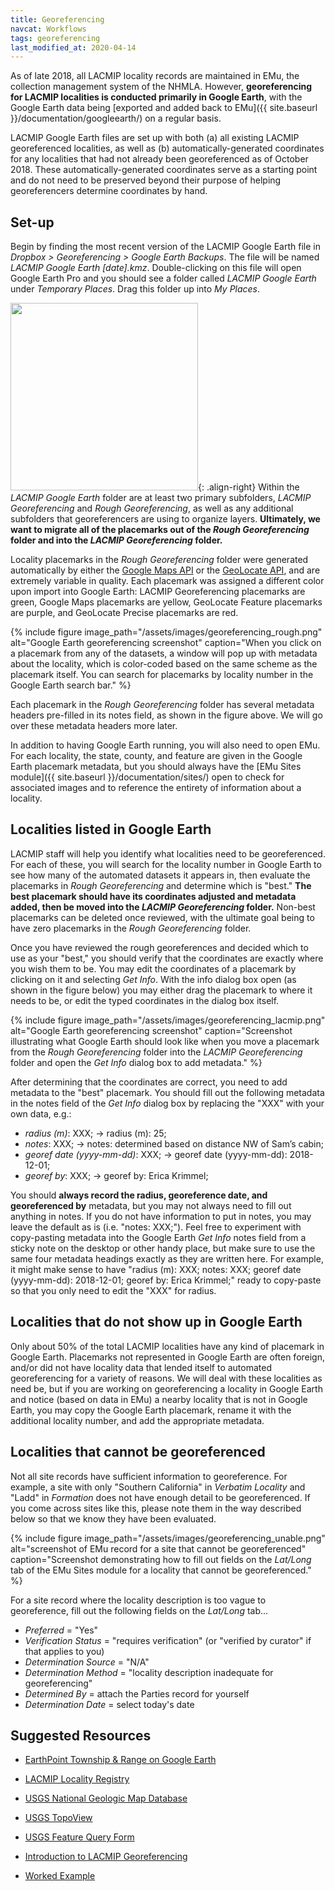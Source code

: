 ```yaml
---
title: Georeferencing
navcat: Workflows
tags: georeferencing
last_modified_at: 2020-04-14
---
```

As of late 2018, all LACMIP locality records are maintained in EMu, the collection management system of the NHMLA. However, **georeferencing for LACMIP localities is conducted primarily in Google Earth**, with the Google Earth data being [exported and added back to EMu]({{ site.baseurl }}/documentation/googleearth/) on a regular basis.

LACMIP Google Earth files are set up with both (a) all existing LACMIP georeferenced localities, as well as (b) automatically-generated coordinates for any localities that had not already been georeferenced as of October 2018. These automatically-generated coordinates serve as a starting point and do not need to be preserved beyond their purpose of helping georeferencers determine coordinates by hand.

## Set-up

Begin by finding the most recent version of the LACMIP Google Earth file in *Dropbox > Georeferencing > Google Earth Backups*. The file will be named *LACMIP Google Earth [date].kmz*. Double-clicking on this file will open Google Earth Pro and you should see a folder called *LACMIP Google Earth* under *Temporary Places*. Drag this folder up into *My Places*.

<img src="{{ site.baseurl }}/assets/images/georeferencing_myplaces.png" alt="" width="300"/>{: .align-right}
Within the *LACMIP Google Earth* folder are at least two primary subfolders, *LACMIP Georeferencing* and *Rough Georeferencing*, as well as any additional subfolders that georeferencers are using to organize layers. **Ultimately, we want to migrate all of the placemarks out of the *Rough Georeferencing* folder and into the *LACMIP Georeferencing* folder.**

Locality placemarks in the *Rough Georeferencing* folder were generated automatically by either the [Google Maps API](https://developers.google.com/maps/documentation/geocoding/start) or the [GeoLocate API](http://www.geo-locate.org/), and are extremely variable in quality. Each placemark was assigned a different color upon import into Google Earth: LACMIP Georeferencing placemarks are green, Google Maps placemarks are yellow, GeoLocate Feature placemarks are purple, and GeoLocate Precise placemarks are red.

{% include figure image_path="/assets/images/georeferencing_rough.png" alt="Google Earth georeferencing screenshot" caption="When you click on a placemark from any of the datasets, a window will pop up with metadata about the locality, which is color-coded based on the same scheme as the placemark itself. You can search for placemarks by locality number in the Google Earth search bar." %}

Each placemark in the *Rough Georeferencing* folder has several metadata headers pre-filled in its notes field, as shown in the figure above. We will go over these metadata headers more later.

In addition to having Google Earth running, you will also need to open EMu. For each locality, the state, county, and feature are given in the Google Earth placemark metadata, but you should always have the [EMu Sites module]({{ site.baseurl }}/documentation/sites/) open to check for associated images and to reference the entirety of information about a locality.

## Localities listed in Google Earth

LACMIP staff will help you identify what localities need to be georeferenced. For each of these, you will search for the locality number in Google Earth to see how many of the automated datasets it appears in, then evaluate the placemarks in *Rough Georeferencing* and determine which is "best." **The best placemark should have its coordinates adjusted and metadata added, then be moved into the *LACMIP Georeferencing* folder.** Non-best placemarks can be deleted once reviewed, with the ultimate goal being to have zero placemarks in the *Rough Georeferencing* folder.

Once you have reviewed the rough georeferences and decided which to use as your "best," you should verify that the coordinates are exactly where you wish them to be. You may edit the coordinates of a placemark by clicking on it and selecting *Get Info*. With the info dialog box open (as shown in the figure below) you may either drag the placemark to where it needs to be, or edit the typed coordinates in the dialog box itself.

{% include figure image_path="/assets/images/georeferencing_lacmip.png" alt="Google Earth georeferencing screenshot" caption="Screenshot illustrating what Google Earth should look like when you move a placemark from the *Rough Georeferencing* folder into the *LACMIP Georeferencing* folder and open the *Get Info* dialog box to add metadata." %}

After determining that the coordinates are correct, you need to add metadata to the "best" placemark. You should fill out the following metadata in the notes field of the *Get Info* dialog box by replacing the "XXX" with your own data, e.g.:
- *radius (m)*: XXX; → radius (m): 25;
- *notes*: XXX; → notes: determined based on distance NW of Sam’s cabin;
- *georef date (yyyy-mm-dd)*: XXX; → georef date (yyyy-mm-dd): 2018-12-01;
- *georef by*: XXX; → georef by: Erica Krimmel;

You should **always record the radius, georeference date, and georeferenced by** metadata, but you may not always need to fill out anything in notes. If you do not have information to put in notes, you may leave the default as is (i.e. "notes: XXX;"). Feel free to experiment with copy-pasting metadata into the Google Earth *Get Info* notes field from a sticky note on the desktop or other handy place, but make sure to use the same four metadata headings exactly as they are written here. For example, it might make sense to have "radius (m): XXX; notes: XXX; georef date (yyyy-mm-dd): 2018-12-01; georef by: Erica Krimmel;" ready to copy-paste so that you only need to edit the "XXX" for radius.

## Localities that do not show up in Google Earth

Only about 50% of the total LACMIP localities have any kind of placemark in Google Earth. Placemarks not represented in Google Earth are often foreign, and/or did not have locality data that lended itself to automated georeferencing for a variety of reasons. We will deal with these localities as need be, but if you are working on georeferencing a locality in Google Earth and notice (based on data in EMu) a nearby locality that is not in Google Earth, you may copy the Google Earth placemark, rename it with the additional locality number, and add the appropriate metadata.

## Localities that cannot be georeferenced

Not all site records have sufficient information to georeference. For example, a site with only "Southern California" in *Verbatim Locality* and "Ladd" in *Formation* does not have enough detail to be georeferenced. If you come across sites like this, please note them in the way described below so that we know they have been evaluated.

{% include figure image_path="/assets/images/georeferencing_unable.png" alt="screenshot of EMu record for a site that cannot be georeferenced" caption="Screenshot demonstrating how to fill out fields on the *Lat/Long* tab of the EMu Sites module for a locality that cannot be georeferenced." %}

For a site record where the locality description is too vague to georeference, fill out the following fields on the *Lat/Long* tab...
- *Preferred* = "Yes"
- *Verification Status* = "requires verification" (or "verified by curator" if that applies to you)
- *Determination Source* = "N/A"
- *Determination Method* = "locality description inadequate for georeferencing"
- *Determined By* = attach the Parties record for yourself
- *Determination Date* = select today's date

## Suggested Resources

- [EarthPoint Township & Range on Google Earth](http://www.earthpoint.us/Townships.aspx)
- [LACMIP Locality Registry](http://ip.nhm.org/ipdatabase/locality_show)
- [USGS National Geologic Map Database](https://ngmdb.usgs.gov/ngmdb/ngmdb_home.html)
- [USGS TopoView](https://ngmdb.usgs.gov/topoview/viewer/#4/39.98/-100.06)
- [USGS Feature Query Form](https://geonames.usgs.gov/apex/f?p=138:1:0::NO:::)

- [Introduction to LACMIP Georeferencing](https://vimeo.com/409784937)
- [Worked Example](https://vimeo.com/409780588)

